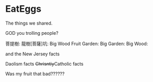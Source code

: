 # EatEggs

The things we shared.

GOD you trolling people?

菩提樹: 
龍樹[菩薩]坑:
Big Wood
Fruit Garden:
Big Garden:
Big Wood:

and the New Jersey facts

Daolism facts
~~Chrisntiy~~Catholic facts

Was my fruit that bad??????
